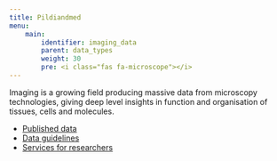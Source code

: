 ```yaml
---
title: Pildiandmed
menu:
    main:
        identifier: imaging_data
        parent: data_types
        weight: 30
        pre: <i class="fas fa-microscope"></i>
---
```


Imaging is a growing field producing massive data from microscopy technologies, giving deep level insights in function and organisation of tissues, cells and molecules.

* [Published data](data)
* [Data guidelines](guidelines)
* [Services for researchers](services)

